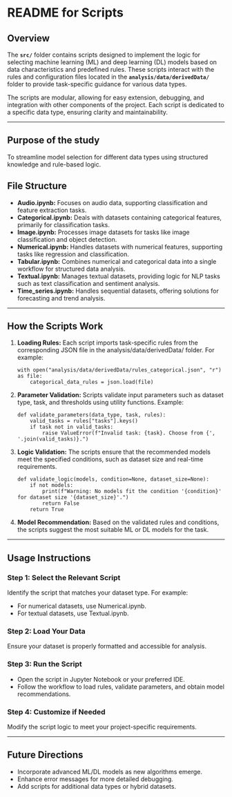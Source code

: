 # README for Scripts

## Overview 
The **`src/`** folder contains scripts designed to implement the logic for selecting machine learning (ML) and deep learning (DL) models based on data characteristics and predefined rules. These scripts interact with the rules and configuration files located in the **`analysis/data/derivedData/`** folder to provide task-specific guidance for various data types.

The scripts are modular, allowing for easy extension, debugging, and integration with other components of the project. Each script is dedicated to a specific data type, ensuring clarity and maintainability.

***

## Purpose of the study 
To streamline model selection for different data types using structured knowledge and rule-based logic.

## File Structure
- **Audio.ipynb:** Focuses on audio data, supporting classification and feature extraction tasks.
- **Categorical.ipynb:** Deals with datasets containing categorical features, primarily for classification tasks.
- **Image.ipynb:** Processes image datasets for tasks like image classification and object detection.
- **Numerical.ipynb:** Handles datasets with numerical features, supporting tasks like regression and classification.
- **Tabular.ipynb:** Combines numerical and categorical data into a single workflow for structured data analysis.
- **Textual.ipynb:** Manages textual datasets, providing logic for NLP tasks such as text classification and sentiment analysis.
- **Time_series.ipynb:** Handles sequential datasets, offering solutions for forecasting and trend analysis.

***

## How the Scripts Work

1. **Loading Rules:** Each script imports task-specific rules from the corresponding JSON file in the analysis/data/derivedData/ folder. For example:
   ```
   with open("analysis/data/derivedData/rules_categorical.json", "r") as file:
       categorical_data_rules = json.load(file)
2. **Parameter Validation:** Scripts validate input parameters such as dataset type, task, and thresholds using utility functions. Example:
   ```
   def validate_parameters(data_type, task, rules):
       valid_tasks = rules["tasks"].keys()
       if task not in valid_tasks:
           raise ValueError(f"Invalid task: {task}. Choose from {', '.join(valid_tasks)}.")

3. **Logic Validation:** The scripts ensure that the recommended models meet the specified conditions, such as dataset size and real-time requirements.
   ```
   def validate_logic(models, condition=None, dataset_size=None):
       if not models:
           print(f"Warning: No models fit the condition '{condition}' for dataset size '{dataset_size}'.")
           return False
       return True
4. **Model Recommendation:** Based on the validated rules and conditions, the scripts suggest the most suitable ML or DL models for the task.

***

## Usage Instructions
### Step 1: Select the Relevant Script
Identify the script that matches your dataset type. For example:
   - For numerical datasets, use Numerical.ipynb.
   - For textual datasets, use Textual.ipynb.
### Step 2: Load Your Data
Ensure your dataset is properly formatted and accessible for analysis.
### Step 3: Run the Script
   - Open the script in Jupyter Notebook or your preferred IDE.
   - Follow the workflow to load rules, validate parameters, and obtain model recommendations.
### Step 4: Customize if Needed
Modify the script logic to meet your project-specific requirements.

***

## Future Directions

- Incorporate advanced ML/DL models as new algorithms emerge.
- Enhance error messages for more detailed debugging.
- Add scripts for additional data types or hybrid datasets.
